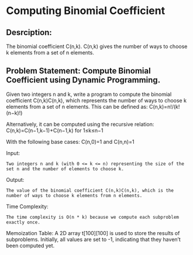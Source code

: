 
# Computing Binomial Coefficient
## Desrciption:
The binomial coefficient C(n,k).
C(n,k) gives the number of ways to choose k elements from a set of n elements.

## Problem Statement: Compute Binomial Coefficient using Dynamic Programming.

Given two integers n and k, write a program to compute the binomial coefficient C(n,k)C(n,k), which represents the number of ways to choose k elements from a set of n elements. This can be defined as:
C(n,k)=n!/(k!(n−k)!)

Alternatively, it can be computed using the recursive relation:
C(n,k)=C(n−1,k−1)+C(n−1,k)  for 1≤k≤n−1

With the following base cases:
C(n,0)=1 and C(n,n)=1

Input:

    Two integers n and k (with 0 <= k <= n) representing the size of the set n and the number of elements to choose k.

Output:

    The value of the binomial coefficient C(n,k)C(n,k), which is the number of ways to choose k elements from n elements.

Time Complexity:

    The time complexity is O(n * k) because we compute each subproblem exactly once.

Memoization Table:
A 2D array t[100][100] is used to store the results of subproblems. Initially, all values are set to -1, indicating that they haven’t been computed yet.